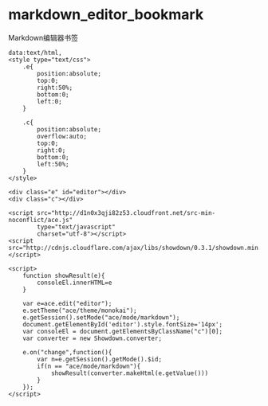 markdown_editor_bookmark
========================

Markdown编辑器书签

    data:text/html,
    <style type="text/css">
        .e{
            position:absolute;
            top:0;
            right:50%;
            bottom:0;
            left:0;
        } 
     
        .c{
            position:absolute;
            overflow:auto;
            top:0;
            right:0;
            bottom:0;
            left:50%;
        }
    </style>
     
    <div class="e" id="editor"></div>
    <div class="c"></div>
     
    <script src="http://d1n0x3qji82z53.cloudfront.net/src-min-noconflict/ace.js" 
            type="text/javascript" 
            charset="utf-8"></script>
    <script src="http://cdnjs.cloudflare.com/ajax/libs/showdown/0.3.1/showdown.min.js"></script>
     
    <script> 
        function showResult(e){
            consoleEl.innerHTML=e
        }
        
        var e=ace.edit("editor");
        e.setTheme("ace/theme/monokai");
        e.getSession().setMode("ace/mode/markdown");
        document.getElementById('editor').style.fontSize='14px';
        var consoleEl = document.getElementsByClassName("c")[0];
        var converter = new Showdown.converter;
        
        e.on("change",function(){
            var n=e.getSession().getMode().$id;
            if(n == "ace/mode/markdown"){
                showResult(converter.makeHtml(e.getValue()))
            }
        });
    </script>

